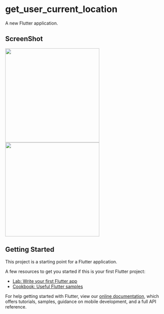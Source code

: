 # get_user_current_location

A new Flutter application.

## ScreenShot
<img src='https://user-images.githubusercontent.com/73393935/131791540-df597241-1b6a-40de-af8c-210110cdf28b.jpeg' width=300 />  <img src='https://user-images.githubusercontent.com/73393935/131791547-8df26238-e74e-4254-b91d-73be63c5cc89.jpeg' width=300 />
## Getting Started

This project is a starting point for a Flutter application.

A few resources to get you started if this is your first Flutter project:

- [Lab: Write your first Flutter app](https://flutter.dev/docs/get-started/codelab)
- [Cookbook: Useful Flutter samples](https://flutter.dev/docs/cookbook)

For help getting started with Flutter, view our
[online documentation](https://flutter.dev/docs), which offers tutorials,
samples, guidance on mobile development, and a full API reference.
